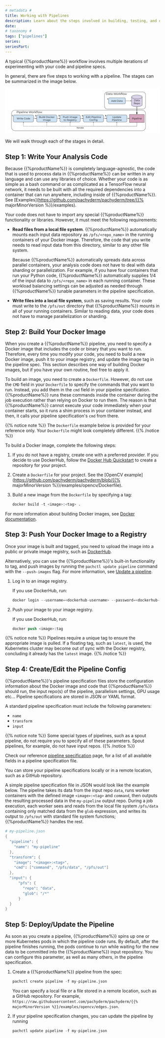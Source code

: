 ```yaml
---
# metadata # 
title: Working with Pipelines
description: Learn about the steps involved in building, testing, and deploying data-transformation pipelines. 
date: 
# taxonomy #
tags: ["pipelines"]
series:
seriesPart:
---
```


A typical {{%productName%}} workflow involves multiple iterations of
experimenting with your code and pipeline specs.

In general, there are five steps to working with a pipeline. The stages can be summarized in the image below. 

![Developer workflow](/images/d_steps_analysis_pipeline.svg)

We will walk through each of the stages in detail.

## Step 1: Write Your Analysis Code

Because {{%productName%}} is completely language-agnostic, the code
that is used to process data in {{%productName%}} can
be written in any language and can use any libraries of choice. Whether
your code is as simple as a bash command or as complicated as a
TensorFlow neural network, it needs to be built with all the required
dependencies into a container that can run anywhere, including inside
of {{%productName%}}. See [Examples](https://github.com/pachyderm/pachyderm/tree/{{% majorMinorVersion %}}/examples).

Your code does not have to import any special {{%productName%}}
functionality or libraries. However, it must meet the
following requirements:

* **Read files from a local file system**. {{%productName%}} automatically
  mounts each input data repository as `/pfs/<repo_name>` in the running
  containers of your Docker image. Therefore, the code that you write needs
  to read input data from this directory, similar to any other
  file system.

  Because {{%productName%}} automatically spreads data across parallel
  containers, your analysis code does not have to deal with data
  sharding or parallelization. For example, if you have four
  containers that run your Python code, {{%productName%}} automatically
  supplies 1/4 of the input data to `/pfs/<repo_name>` in
  each running container. These workload balancing settings
  can be adjusted as needed through {{%productName%}} tunable parameters
  in the pipeline specification.

* **Write files into a local file system**, such as saving results.
  Your code must write to the `/pfs/out` directory that {{%productName%}}
  mounts in all of your running containers. Similar to reading data,
  your code does not have to manage parallelization or sharding.

## Step 2: Build Your Docker Image

When you create a {{%productName%}} pipeline, you need
to specify a Docker image that includes the code or binary that
you want to run. Therefore, every time you modify your code,
you need to build a new Docker image, push it to your image registry,
and update the image tag in the pipeline spec. This section
describes one way of building Docker images, but
if you have your own routine, feel free to apply it.

To build an image, you need to create a `Dockerfile`. However, do not
use the `CMD` field in your `Dockerfile` to specify the commands that
you want to run. Instead, you add them in the `cmd` field in your pipeline
specification. {{%productName%}} runs these commands inside the
container during the job execution rather than relying on Docker
to run them.
The reason is that {{%productName%}} cannot execute your code immediately when
your container starts, so it runs a shim process in your container
instead, and then, it calls your pipeline specification's `cmd` from there.

{{% notice note %}}
The `Dockerfile` example below is provided for your reference
only. Your `Dockerfile` might look completely different.
{{% /notice %}}

To build a Docker image, complete the following steps:

1. If you do not have a registry, create one with a preferred provider.
If you decide to use DockerHub, follow the [Docker Hub Quickstart](https://docs.docker.com/docker-hub/) to
create a repository for your project.
1. Create a `Dockerfile` for your project. See the [OpenCV example](https://github.com/pachyderm/pachyderm/blob/{{% majorMinorVersion %}}/examples/opencv/Dockerfile).
1. Build a new image from the `Dockerfile` by specifying a tag:

   ```s
   docker build -t <image>:<tag> .
   ```

For more information about building Docker images, see
[Docker documentation](https://docs.docker.com/engine/tutorials/dockerimages/).

## Step 3: Push Your Docker Image to a Registry

Once your image is built and tagged, you need to upload the image into
a public or private image registry, such as
[DockerHub](https://hub.docker.com).

Alternatively, you can use the {{%productName%}}'s built-in functionality to
tag, and push images by running the `pachctl update pipeline` command
with the `--push-images` flag. For more information, see
[Update a pipeline](/{{%release%}}/build-dags/pipeline-operations/updating-pipelines).

1. Log in to an image registry.

    If you use DockerHub, run:

     ```s
     docker login --username=<dockerhub-username> --password=<dockerhub-password> <dockerhub-fqdn>
     ```

1. Push your image to your image registry.

    If you use DockerHub, run:

     ```s
     docker push <image>:tag
     ```

{{% notice note %}}
Pipelines require a unique tag to ensure the appropriate image is pulled. If a floating tag, such as `latest`, is used, the Kubernetes cluster may become out of sync with the Docker registry, concluding it already has the `latest` image.
{{% /notice %}}

## Step 4: Create/Edit the Pipeline Config

{{%productName%}}'s pipeline specification files store the configuration information
about the Docker image and code that {{%productName%}} should run, the input repo(s) of the pipeline, parallelism settings, GPU usage etc...
Pipeline specifications are stored in JSON or YAML format.

A standard pipeline specification must include the following
parameters:

- `name`
- `transform`
- `input`

{{% notice note %}}
Some special types of pipelines, such as a spout pipeline, do not
require you to specify all of these parameters. 
Spout pipelines, for example, do not have input repos.
{{% /notice %}}

Check our reference [pipeline specification](/{{%release%}}/build-dags/pipeline-spec) page, for a list of all available fields in a pipeline specification file.

You can store your pipeline specifications locally or in a remote location, such
as a GitHub repository.

A simple pipeline specification file in JSON would look like the example below.
The pipeline takes its data from the input repo `data`, runs worker containers with the defined image `<image>:<tag>` and `command`, then outputs the resulting processed data in the `my-pipeline` output repo.  During a job execution, each worker sees and reads from the local file system `/pfs/data` containing only matched data from the `glob` expression, and writes its output to `/pfs/out` with standard file system functions; {{%productName%}} handles the rest. 

```s
# my-pipeline.json
{
  "pipeline": {
    "name": "my-pipeline"
  },
  "transform": {
    "image": "<image>:<tag>",
    "cmd": ["command", "/pfs/data", "/pfs/out"]
  },
  "input": {
      "pfs": {
        "repo": "data",
        "glob": "/*"
      }
  }
}
```

## Step 5: Deploy/Update the Pipeline

As soon as you create a pipeline, {{%productName%}} spins up one or more Kubernetes pods in which the pipeline code runs. By default, after the pipeline finishes
running, the pods continue to run while waiting for the new data to be
committed into the {{%productName%}} input repository. You can configure this
parameter, as well as many others, in the pipeline specification.

1. Create a {{%productName%}} pipeline from the spec:

     ```s
     pachctl create pipeline -f my-pipeline.json
     ```

     You can specify a local file or a file stored in a remote
     location, such as a GitHub repository. For example,
     `https://raw.githubusercontent.com/pachyderm/pachyderm/{{% majorMinorVersion %}}/examples/opencv/edges.json`.

1. If your pipeline specification changes, you can update the pipeline 
   by running

     ```s
     pachctl update pipeline -f my-pipeline.json
     ```
